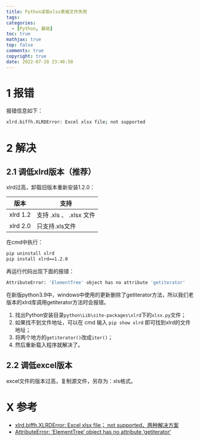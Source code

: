 ```yaml
---
title: Python读取xlsx表格文件失败
tags:
categories:
  - [Python, 基础]
toc: true
mathjax: true
top: false
comments: true
copyright: true
date: 2022-07-20 23:46:50
---
```


# 1 报错

报错信息如下：

```sh
xlrd.biffh.XLRDError: Excel xlsx file; not supported
```

# 2 解决

## 2.1 调低xlrd版本（推荐）

xlrd过高，卸载旧版本重新安装1.2.0：

| 版本     | 支持                    |
| -------- | ----------------------- |
| xlrd 1.2 | 支持 .xls 、 .xlsx 文件 |
| xlrd 2.0 | 只支持.xls文件          |

在cmd中执行：

```sh
pip uninstall xlrd
pip install xlrd==1.2.0
```

再运行代码出现下面的报错：

```sh
AttributeError: 'ElementTree' object has no attribute 'getiterator'
```

在新版python3.9中，windows中使用的更新删除了getiterator方法，所以我们老版本的xlrd库调用getiterator方法时会报错。

1. 找出Python安装目录`python\Lib\site-packages\xlrd`下的`xlsx.py`文件；
2. 如果找不到文件地址，可以在 cmd 输入 `pip show xlrd` 即可找到xlrd的文件地址；
3. 将两个地方的`getiterator()`改成`iter()`；
4. 然后重新载入程序就解决了。

## 2.2 调低excel版本

excel文件的版本过高，复制源文件，另存为：xls格式。

# X 参考

* [xlrd.biffh.XLRDError: Excel xlsx file； not supported，两种解决方案](https://blog.csdn.net/sinat_37868031/article/details/113376079?spm=1001.2101.3001.6661.1&utm_medium=distribute.pc_relevant_t0.none-task-blog-2%7Edefault%7ECTRLIST%7Edefault-1-113376079-blog-111904690.pc_relevant_multi_platform_whitelistv3&depth_1-utm_source=distribute.pc_relevant_t0.none-task-blog-2%7Edefault%7ECTRLIST%7Edefault-1-113376079-blog-111904690.pc_relevant_multi_platform_whitelistv3&utm_relevant_index=1)
* [AttributeError: ‘ElementTree‘ object has no attribute ‘getiterator‘](https://blog.csdn.net/suhao0911/article/details/110950742)
